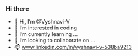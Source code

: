 ### Hi there
- 👋 Hi, I’m @Vyshnavi-V
- 👀 I’m interested in coding
- 🌱 I’m currently learning ...
- 💞️ I’m looking to collaborate on ...
- 📫 www.linkedin.com/in/vyshnavi-v-538ba9213

<!---
Vyshnavi-V/Vyshnavi-V is a ✨ special ✨ repository because its `README.md` (this file) appears on your GitHub profile.
You can click the Preview link to take a look at your changes.
--->

